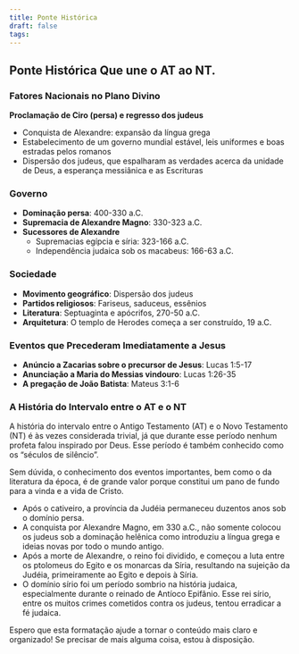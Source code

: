 ```yaml
---
title: Ponte Histórica
draft: false
tags:
---
```

## Ponte Histórica Que une o AT ao NT.

### Fatores Nacionais no Plano Divino

**Proclamação de Ciro (persa) e regresso dos judeus**

- Conquista de Alexandre: expansão da língua grega
- Estabelecimento de um governo mundial estável, leis uniformes e boas estradas pelos romanos
- Dispersão dos judeus, que espalharam as verdades acerca da unidade de Deus, a esperança messiânica e as Escrituras
### Governo

- **Dominação persa**: 400-330 a.C.
- **Supremacia de Alexandre Magno**: 330-323 a.C.
- **Sucessores de Alexandre**
    - Supremacias egípcia e síria: 323-166 a.C.
    - Independência judaica sob os macabeus: 166-63 a.C.

### Sociedade

- **Movimento geográfico**: Dispersão dos judeus
- **Partidos religiosos**: Fariseus, saduceus, essênios
- **Literatura**: Septuaginta e apócrifos, 270-50 a.C.
- **Arquitetura**: O templo de Herodes começa a ser construído, 19 a.C.

### Eventos que Precederam Imediatamente a Jesus

- **Anúncio a Zacarias sobre o precursor de Jesus**: Lucas 1:5-17
- **Anunciação a Maria do Messias vindouro**: Lucas 1:26-35
- **A pregação de João Batista**: Mateus 3:1-6

### A História do Intervalo entre o AT e o NT

A história do intervalo entre o Antigo Testamento (AT) e o Novo Testamento (NT) é às vezes considerada trivial, já que durante esse período nenhum profeta falou inspirado por Deus. Esse período é também conhecido como os “séculos de silêncio”.

Sem dúvida, o conhecimento dos eventos importantes, bem como o da literatura da época, é de grande valor porque constitui um pano de fundo para a vinda e a vida de Cristo.

- Após o cativeiro, a província da Judéia permaneceu duzentos anos sob o domínio persa.
- A conquista por Alexandre Magno, em 330 a.C., não somente colocou os judeus sob a dominação helênica como introduziu a língua grega e ideias novas por todo o mundo antigo.
- Após a morte de Alexandre, o reino foi dividido, e começou a luta entre os ptolomeus do Egito e os monarcas da Síria, resultando na sujeição da Judéia, primeiramente ao Egito e depois à Síria.
- O domínio sírio foi um período sombrio na história judaica, especialmente durante o reinado de Antíoco Epifânio. Esse rei sírio, entre os muitos crimes cometidos contra os judeus, tentou erradicar a fé judaica.

Espero que esta formatação ajude a tornar o conteúdo mais claro e organizado! Se precisar de mais alguma coisa, estou à disposição.
 
